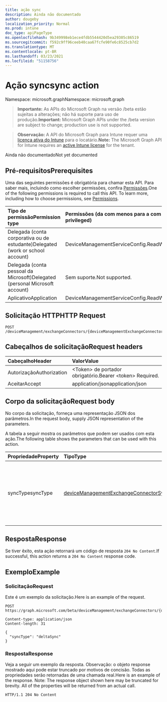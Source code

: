 ```yaml
---
title: ação sync
description: Ainda não documentado
author: dougeby
localization_priority: Normal
ms.prod: intune
doc_type: apiPageType
ms.openlocfilehash: 9b349998eb1ece4fdb5544420d5ea29305c86519
ms.sourcegitcommit: f592c9ff96ceeb40caa67fcfe90fe6c8525cb7d2
ms.translationtype: MT
ms.contentlocale: pt-BR
ms.lasthandoff: 03/23/2021
ms.locfileid: "51158756"
---
```

# <a name="sync-action"></a><span data-ttu-id="460cc-103">Ação sync</span><span class="sxs-lookup"><span data-stu-id="460cc-103">sync action</span></span>

<span data-ttu-id="460cc-104">Namespace: microsoft.graph</span><span class="sxs-lookup"><span data-stu-id="460cc-104">Namespace: microsoft.graph</span></span>

> <span data-ttu-id="460cc-105">**Importante:** As APIs do Microsoft Graph na versão /beta estão sujeitas a alterações; não há suporte para uso de produção.</span><span class="sxs-lookup"><span data-stu-id="460cc-105">**Important:** Microsoft Graph APIs under the /beta version are subject to change; production use is not supported.</span></span>

> <span data-ttu-id="460cc-106">**Observação:** A API do Microsoft Graph para Intune requer uma [licença ativa do Intune](https://go.microsoft.com/fwlink/?linkid=839381) para o locatário.</span><span class="sxs-lookup"><span data-stu-id="460cc-106">**Note:** The Microsoft Graph API for Intune requires an [active Intune license](https://go.microsoft.com/fwlink/?linkid=839381) for the tenant.</span></span>

<span data-ttu-id="460cc-107">Ainda não documentado</span><span class="sxs-lookup"><span data-stu-id="460cc-107">Not yet documented</span></span>

## <a name="prerequisites"></a><span data-ttu-id="460cc-108">Pré-requisitos</span><span class="sxs-lookup"><span data-stu-id="460cc-108">Prerequisites</span></span>
<span data-ttu-id="460cc-p101">Uma das seguintes permissões é obrigatória para chamar esta API. Para saber mais, incluindo como escolher permissões, confira [Permissões](/graph/permissions-reference).</span><span class="sxs-lookup"><span data-stu-id="460cc-p101">One of the following permissions is required to call this API. To learn more, including how to choose permissions, see [Permissions](/graph/permissions-reference).</span></span>

|<span data-ttu-id="460cc-111">Tipo de permissão</span><span class="sxs-lookup"><span data-stu-id="460cc-111">Permission type</span></span>|<span data-ttu-id="460cc-112">Permissões (da com menos para a com mais privilégios)</span><span class="sxs-lookup"><span data-stu-id="460cc-112">Permissions (from least to most privileged)</span></span>|
|:---|:---|
|<span data-ttu-id="460cc-113">Delegada (conta corporativa ou de estudante)</span><span class="sxs-lookup"><span data-stu-id="460cc-113">Delegated (work or school account)</span></span>|<span data-ttu-id="460cc-114">DeviceManagementServiceConfig.ReadWrite.All</span><span class="sxs-lookup"><span data-stu-id="460cc-114">DeviceManagementServiceConfig.ReadWrite.All</span></span>|
|<span data-ttu-id="460cc-115">Delegada (conta pessoal da Microsoft)</span><span class="sxs-lookup"><span data-stu-id="460cc-115">Delegated (personal Microsoft account)</span></span>|<span data-ttu-id="460cc-116">Sem suporte.</span><span class="sxs-lookup"><span data-stu-id="460cc-116">Not supported.</span></span>|
|<span data-ttu-id="460cc-117">Aplicativo</span><span class="sxs-lookup"><span data-stu-id="460cc-117">Application</span></span>|<span data-ttu-id="460cc-118">DeviceManagementServiceConfig.ReadWrite.All</span><span class="sxs-lookup"><span data-stu-id="460cc-118">DeviceManagementServiceConfig.ReadWrite.All</span></span>|

## <a name="http-request"></a><span data-ttu-id="460cc-119">Solicitação HTTP</span><span class="sxs-lookup"><span data-stu-id="460cc-119">HTTP Request</span></span>
<!-- {
  "blockType": "ignored"
}
-->
``` http
POST /deviceManagement/exchangeConnectors/{deviceManagementExchangeConnectorId}/sync
```

## <a name="request-headers"></a><span data-ttu-id="460cc-120">Cabeçalhos de solicitação</span><span class="sxs-lookup"><span data-stu-id="460cc-120">Request headers</span></span>
|<span data-ttu-id="460cc-121">Cabeçalho</span><span class="sxs-lookup"><span data-stu-id="460cc-121">Header</span></span>|<span data-ttu-id="460cc-122">Valor</span><span class="sxs-lookup"><span data-stu-id="460cc-122">Value</span></span>|
|:---|:---|
|<span data-ttu-id="460cc-123">Autorização</span><span class="sxs-lookup"><span data-stu-id="460cc-123">Authorization</span></span>|<span data-ttu-id="460cc-124">&lt;Token&gt; de portador obrigatório.</span><span class="sxs-lookup"><span data-stu-id="460cc-124">Bearer &lt;token&gt; Required.</span></span>|
|<span data-ttu-id="460cc-125">Aceitar</span><span class="sxs-lookup"><span data-stu-id="460cc-125">Accept</span></span>|<span data-ttu-id="460cc-126">application/json</span><span class="sxs-lookup"><span data-stu-id="460cc-126">application/json</span></span>|

## <a name="request-body"></a><span data-ttu-id="460cc-127">Corpo da solicitação</span><span class="sxs-lookup"><span data-stu-id="460cc-127">Request body</span></span>
<span data-ttu-id="460cc-128">No corpo da solicitação, forneça uma representação JSON dos parâmetros.</span><span class="sxs-lookup"><span data-stu-id="460cc-128">In the request body, supply JSON representation of the parameters.</span></span>

<span data-ttu-id="460cc-129">A tabela a seguir mostra os parâmetros que podem ser usados com esta ação.</span><span class="sxs-lookup"><span data-stu-id="460cc-129">The following table shows the parameters that can be used with this action.</span></span>

|<span data-ttu-id="460cc-130">Propriedade</span><span class="sxs-lookup"><span data-stu-id="460cc-130">Property</span></span>|<span data-ttu-id="460cc-131">Tipo</span><span class="sxs-lookup"><span data-stu-id="460cc-131">Type</span></span>|<span data-ttu-id="460cc-132">Descrição</span><span class="sxs-lookup"><span data-stu-id="460cc-132">Description</span></span>|
|:---|:---|:---|
|<span data-ttu-id="460cc-133">syncType</span><span class="sxs-lookup"><span data-stu-id="460cc-133">syncType</span></span>|[<span data-ttu-id="460cc-134">deviceManagementExchangeConnectorSyncType</span><span class="sxs-lookup"><span data-stu-id="460cc-134">deviceManagementExchangeConnectorSyncType</span></span>](../resources/intune-onboarding-devicemanagementexchangeconnectorsynctype.md)|<span data-ttu-id="460cc-135">O tipo de sincronização que será executado: sincronização completa ou sincronização delta.</span><span class="sxs-lookup"><span data-stu-id="460cc-135">The type of sync which will be executed, full sync or delta sync.</span></span>|



## <a name="response"></a><span data-ttu-id="460cc-136">Resposta</span><span class="sxs-lookup"><span data-stu-id="460cc-136">Response</span></span>
<span data-ttu-id="460cc-137">Se tiver êxito, esta ação retornará um código de resposta `204 No Content`.</span><span class="sxs-lookup"><span data-stu-id="460cc-137">If successful, this action returns a `204 No Content` response code.</span></span>

## <a name="example"></a><span data-ttu-id="460cc-138">Exemplo</span><span class="sxs-lookup"><span data-stu-id="460cc-138">Example</span></span>

### <a name="request"></a><span data-ttu-id="460cc-139">Solicitação</span><span class="sxs-lookup"><span data-stu-id="460cc-139">Request</span></span>
<span data-ttu-id="460cc-140">Este é um exemplo da solicitação.</span><span class="sxs-lookup"><span data-stu-id="460cc-140">Here is an example of the request.</span></span>
``` http
POST https://graph.microsoft.com/beta/deviceManagement/exchangeConnectors/{deviceManagementExchangeConnectorId}/sync

Content-type: application/json
Content-length: 31

{
  "syncType": "deltaSync"
}
```

### <a name="response"></a><span data-ttu-id="460cc-141">Resposta</span><span class="sxs-lookup"><span data-stu-id="460cc-141">Response</span></span>
<span data-ttu-id="460cc-p102">Veja a seguir um exemplo da resposta. Observação: o objeto response mostrado aqui pode estar truncado por motivos de concisão. Todas as propriedades serão retornadas de uma chamada real.</span><span class="sxs-lookup"><span data-stu-id="460cc-p102">Here is an example of the response. Note: The response object shown here may be truncated for brevity. All of the properties will be returned from an actual call.</span></span>
``` http
HTTP/1.1 204 No Content
```




